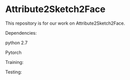 # Attribute2Sketch2Face
This repository is for our work on Attribute2Sketch2Face.

Dependencies: 

python 2.7

Pytorch


Training:

Testing:

